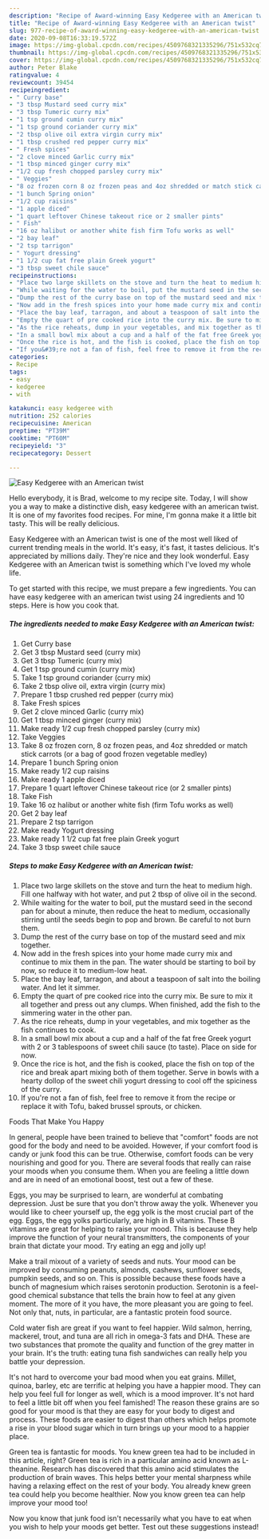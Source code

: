 ```yaml
---
description: "Recipe of Award-winning Easy Kedgeree with an American twist"
title: "Recipe of Award-winning Easy Kedgeree with an American twist"
slug: 977-recipe-of-award-winning-easy-kedgeree-with-an-american-twist
date: 2020-09-08T16:33:19.572Z
image: https://img-global.cpcdn.com/recipes/4509768321335296/751x532cq70/easy-kedgeree-with-an-american-twist-recipe-main-photo.jpg
thumbnail: https://img-global.cpcdn.com/recipes/4509768321335296/751x532cq70/easy-kedgeree-with-an-american-twist-recipe-main-photo.jpg
cover: https://img-global.cpcdn.com/recipes/4509768321335296/751x532cq70/easy-kedgeree-with-an-american-twist-recipe-main-photo.jpg
author: Peter Blake
ratingvalue: 4
reviewcount: 39454
recipeingredient:
- " Curry base"
- "3 tbsp Mustard seed curry mix"
- "3 tbsp Tumeric curry mix"
- "1 tsp ground cumin curry mix"
- "1 tsp ground coriander curry mix"
- "2 tbsp olive oil extra virgin curry mix"
- "1 tbsp crushed red pepper curry mix"
- " Fresh spices"
- "2 clove minced Garlic curry mix"
- "1 tbsp minced ginger curry mix"
- "1/2 cup fresh chopped parsley curry mix"
- " Veggies"
- "8 oz frozen corn 8 oz frozen peas and 4oz shredded or match stick carrots or a bag of good frozen vegetable medley"
- "1 bunch Spring onion"
- "1/2 cup raisins"
- "1 apple diced"
- "1 quart leftover Chinese takeout rice or 2 smaller pints"
- " Fish"
- "16 oz halibut or another white fish firm Tofu works as well"
- "2 bay leaf"
- "2 tsp tarrigon"
- " Yogurt dressing"
- "1 1/2 cup fat free plain Greek yogurt"
- "3 tbsp sweet chile sauce"
recipeinstructions:
- "Place two large skillets on the stove and turn the heat to medium high. Fill one halfway with hot water, and put 2 tbsp of olive oil in the second."
- "While waiting for the water to boil, put the mustard seed in the second pan for about a minute, then reduce the heat to medium, occasionally stirring until the seeds begin to pop and brown. Be careful to not burn them."
- "Dump the rest of the curry base on top of the mustard seed and mix together."
- "Now add in the fresh spices into your home made curry mix and continue to mix them in the pan. The water should be starting to boil by now, so reduce it to medium-low heat."
- "Place the bay leaf, tarragon, and about a teaspoon of salt into the boiling water. And let it simmer."
- "Empty the quart of pre cooked rice into the curry mix. Be sure to mix it all together and press out any clumps. When finished, add the fish to the simmering water in the other pan."
- "As the rice reheats, dump in your vegetables, and mix together as the fish continues to cook."
- "In a small bowl mix about a cup and a half of the fat free Greek yogurt with 2 or 3 tablespoons of sweet chili sauce (to taste). Place on side for now."
- "Once the rice is hot, and the fish is cooked, place the fish on top of the rice and break apart mixing both of them together. Serve in bowls with a hearty dollop of the sweet chili yogurt dressing to cool off the spiciness of the curry."
- "If you&#39;re not a fan of fish, feel free to remove it from the recipe or replace it with Tofu, baked brussel sprouts, or chicken."
categories:
- Recipe
tags:
- easy
- kedgeree
- with

katakunci: easy kedgeree with 
nutrition: 252 calories
recipecuisine: American
preptime: "PT39M"
cooktime: "PT60M"
recipeyield: "3"
recipecategory: Dessert

---
```



![Easy Kedgeree with an American twist](https://img-global.cpcdn.com/recipes/4509768321335296/751x532cq70/easy-kedgeree-with-an-american-twist-recipe-main-photo.jpg)

Hello everybody, it is Brad, welcome to my recipe site. Today, I will show you a way to make a distinctive dish, easy kedgeree with an american twist. It is one of my favorites food recipes. For mine, I'm gonna make it a little bit tasty. This will be really delicious.

Easy Kedgeree with an American twist is one of the most well liked of current trending meals in the world. It's easy, it's fast, it tastes delicious. It's appreciated by millions daily. They're nice and they look wonderful. Easy Kedgeree with an American twist is something which I've loved my whole life.




To get started with this recipe, we must prepare a few ingredients. You can have easy kedgeree with an american twist using 24 ingredients and 10 steps. Here is how you cook that.

<!--inarticleads1-->

##### The ingredients needed to make Easy Kedgeree with an American twist:

1. Get  Curry base
1. Get 3 tbsp Mustard seed (curry mix)
1. Get 3 tbsp Tumeric (curry mix)
1. Get 1 tsp ground cumin (curry mix)
1. Take 1 tsp ground coriander (curry mix)
1. Take 2 tbsp olive oil, extra virgin (curry mix)
1. Prepare 1 tbsp crushed red pepper (curry mix)
1. Take  Fresh spices
1. Get 2 clove minced Garlic (curry mix)
1. Get 1 tbsp minced ginger (curry mix)
1. Make ready 1/2 cup fresh chopped parsley (curry mix)
1. Take  Veggies
1. Take 8 oz frozen corn, 8 oz frozen peas, and 4oz shredded or match stick carrots (or a bag of good frozen vegetable medley)
1. Prepare 1 bunch Spring onion
1. Make ready 1/2 cup raisins
1. Make ready 1 apple diced
1. Prepare 1 quart leftover Chinese takeout rice (or 2 smaller pints)
1. Take  Fish
1. Take 16 oz halibut or another white fish (firm Tofu works as well)
1. Get 2 bay leaf
1. Prepare 2 tsp tarrigon
1. Make ready  Yogurt dressing
1. Make ready 1 1/2 cup fat free plain Greek yogurt
1. Take 3 tbsp sweet chile sauce




<!--inarticleads2-->

##### Steps to make Easy Kedgeree with an American twist:

1. Place two large skillets on the stove and turn the heat to medium high. Fill one halfway with hot water, and put 2 tbsp of olive oil in the second.
1. While waiting for the water to boil, put the mustard seed in the second pan for about a minute, then reduce the heat to medium, occasionally stirring until the seeds begin to pop and brown. Be careful to not burn them.
1. Dump the rest of the curry base on top of the mustard seed and mix together.
1. Now add in the fresh spices into your home made curry mix and continue to mix them in the pan. The water should be starting to boil by now, so reduce it to medium-low heat.
1. Place the bay leaf, tarragon, and about a teaspoon of salt into the boiling water. And let it simmer.
1. Empty the quart of pre cooked rice into the curry mix. Be sure to mix it all together and press out any clumps. When finished, add the fish to the simmering water in the other pan.
1. As the rice reheats, dump in your vegetables, and mix together as the fish continues to cook.
1. In a small bowl mix about a cup and a half of the fat free Greek yogurt with 2 or 3 tablespoons of sweet chili sauce (to taste). Place on side for now.
1. Once the rice is hot, and the fish is cooked, place the fish on top of the rice and break apart mixing both of them together. Serve in bowls with a hearty dollop of the sweet chili yogurt dressing to cool off the spiciness of the curry.
1. If you&#39;re not a fan of fish, feel free to remove it from the recipe or replace it with Tofu, baked brussel sprouts, or chicken.




Foods That Make You Happy


In general, people have been trained to believe that "comfort" foods are not good for the body and need to be avoided. However, if your comfort food is candy or junk food this can be true. Otherwise, comfort foods can be very nourishing and good for you. There are several foods that really can raise your moods when you consume them. When you are feeling a little down and are in need of an emotional boost, test out a few of these.

Eggs, you may be surprised to learn, are wonderful at combating depression. Just be sure that you don't throw away the yolk. Whenever you would like to cheer yourself up, the egg yolk is the most crucial part of the egg. Eggs, the egg yolks particularly, are high in B vitamins. These B vitamins are great for helping to raise your mood. This is because they help improve the function of your neural transmitters, the components of your brain that dictate your mood. Try eating an egg and jolly up!

Make a trail mixout of a variety of seeds and nuts. Your mood can be improved by consuming peanuts, almonds, cashews, sunflower seeds, pumpkin seeds, and so on. This is possible because these foods have a bunch of magnesium which raises serotonin production. Serotonin is a feel-good chemical substance that tells the brain how to feel at any given moment. The more of it you have, the more pleasant you are going to feel. Not only that, nuts, in particular, are a fantastic protein food source.

Cold water fish are great if you want to feel happier. Wild salmon, herring, mackerel, trout, and tuna are all rich in omega-3 fats and DHA. These are two substances that promote the quality and function of the grey matter in your brain. It's the truth: eating tuna fish sandwiches can really help you battle your depression. 

It's not hard to overcome your bad mood when you eat grains. Millet, quinoa, barley, etc are terrific at helping you have a happier mood. They can help you feel full for longer as well, which is a mood improver. It's not hard to feel a little bit off when you feel famished! The reason these grains are so good for your mood is that they are easy for your body to digest and process. These foods are easier to digest than others which helps promote a rise in your blood sugar which in turn brings up your mood to a happier place.

Green tea is fantastic for moods. You knew green tea had to be included in this article, right? Green tea is rich in a particular amino acid known as L-theanine. Research has discovered that this amino acid stimulates the production of brain waves. This helps better your mental sharpness while having a relaxing effect on the rest of your body. You already knew green tea could help you become healthier. Now you know green tea can help improve your mood too!

Now you know that junk food isn't necessarily what you have to eat when you wish to help your moods get better. Test out  these suggestions  instead!

